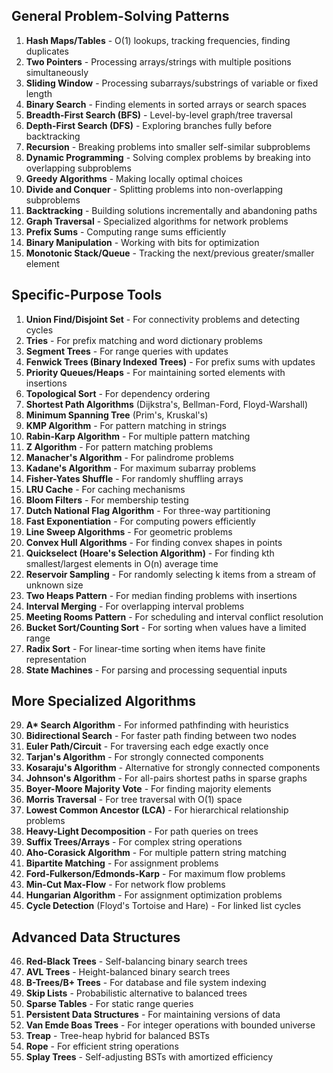 ## General Problem-Solving Patterns

1. **Hash Maps/Tables** - O(1) lookups, tracking frequencies, finding duplicates
2. **Two Pointers** - Processing arrays/strings with multiple positions simultaneously
3. **Sliding Window** - Processing subarrays/substrings of variable or fixed length
4. **Binary Search** - Finding elements in sorted arrays or search spaces
5. **Breadth-First Search (BFS)** - Level-by-level graph/tree traversal
6. **Depth-First Search (DFS)** - Exploring branches fully before backtracking
7. **Recursion** - Breaking problems into smaller self-similar subproblems
8. **Dynamic Programming** - Solving complex problems by breaking into overlapping subproblems
9. **Greedy Algorithms** - Making locally optimal choices
10. **Divide and Conquer** - Splitting problems into non-overlapping subproblems
11. **Backtracking** - Building solutions incrementally and abandoning paths
12. **Graph Traversal** - Specialized algorithms for network problems
13. **Prefix Sums** - Computing range sums efficiently
14. **Binary Manipulation** - Working with bits for optimization
15. **Monotonic Stack/Queue** - Tracking the next/previous greater/smaller element

## Specific-Purpose Tools

1. **Union Find/Disjoint Set** - For connectivity problems and detecting cycles
2. **Tries** - For prefix matching and word dictionary problems
3. **Segment Trees** - For range queries with updates
4. **Fenwick Trees (Binary Indexed Trees)** - For prefix sums with updates
5. **Priority Queues/Heaps** - For maintaining sorted elements with insertions
6. **Topological Sort** - For dependency ordering
7. **Shortest Path Algorithms** (Dijkstra's, Bellman-Ford, Floyd-Warshall)
8. **Minimum Spanning Tree** (Prim's, Kruskal's)
9. **KMP Algorithm** - For pattern matching in strings
10. **Rabin-Karp Algorithm** - For multiple pattern matching
11. **Z Algorithm** - For pattern matching problems
12. **Manacher's Algorithm** - For palindrome problems
13. **Kadane's Algorithm** - For maximum subarray problems
14. **Fisher-Yates Shuffle** - For randomly shuffling arrays
15. **LRU Cache** - For caching mechanisms
16. **Bloom Filters** - For membership testing
17. **Dutch National Flag Algorithm** - For three-way partitioning
18. **Fast Exponentiation** - For computing powers efficiently
19. **Line Sweep Algorithms** - For geometric problems
20. **Convex Hull Algorithms** - For finding convex shapes in points
21. **Quickselect (Hoare's Selection Algorithm)** - For finding kth smallest/largest elements in O(n) average time
22. **Reservoir Sampling** - For randomly selecting k items from a stream of unknown size
23. **Two Heaps Pattern** - For median finding problems with insertions
24. **Interval Merging** - For overlapping interval problems
25. **Meeting Rooms Pattern** - For scheduling and interval conflict resolution
26. **Bucket Sort/Counting Sort** - For sorting when values have a limited range
27. **Radix Sort** - For linear-time sorting when items have finite representation
28. **State Machines** - For parsing and processing sequential inputs

## More Specialized Algorithms

29. **A\* Search Algorithm** - For informed pathfinding with heuristics
30. **Bidirectional Search** - For faster path finding between two nodes
31. **Euler Path/Circuit** - For traversing each edge exactly once
32. **Tarjan's Algorithm** - For strongly connected components
33. **Kosaraju's Algorithm** - Alternative for strongly connected components
34. **Johnson's Algorithm** - For all-pairs shortest paths in sparse graphs
35. **Boyer-Moore Majority Vote** - For finding majority elements
36. **Morris Traversal** - For tree traversal with O(1) space
37. **Lowest Common Ancestor (LCA)** - For hierarchical relationship problems
38. **Heavy-Light Decomposition** - For path queries on trees
39. **Suffix Trees/Arrays** - For complex string operations
40. **Aho-Corasick Algorithm** - For multiple pattern string matching
41. **Bipartite Matching** - For assignment problems
42. **Ford-Fulkerson/Edmonds-Karp** - For maximum flow problems
43. **Min-Cut Max-Flow** - For network flow problems
44. **Hungarian Algorithm** - For assignment optimization problems
45. **Cycle Detection** (Floyd's Tortoise and Hare) - For linked list cycles

## Advanced Data Structures

46. **Red-Black Trees** - Self-balancing binary search trees
47. **AVL Trees** - Height-balanced binary search trees
48. **B-Trees/B+ Trees** - For database and file system indexing
49. **Skip Lists** - Probabilistic alternative to balanced trees
50. **Sparse Tables** - For static range queries
51. **Persistent Data Structures** - For maintaining versions of data
52. **Van Emde Boas Trees** - For integer operations with bounded universe
53. **Treap** - Tree-heap hybrid for balanced BSTs
54. **Rope** - For efficient string operations
55. **Splay Trees** - Self-adjusting BSTs with amortized efficiency
